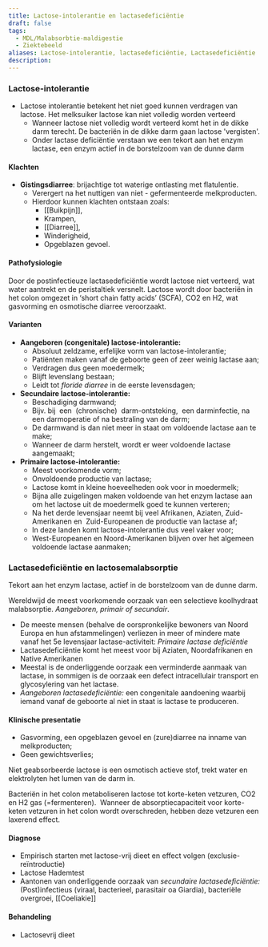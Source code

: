 ```yaml
---
title: Lactose-intolerantie en lactasedeficiëntie
draft: false
tags:
  - MDL/Malabsorbtie-maldigestie
  - Ziektebeeld
aliases: Lactose-intolerantie, lactasedeficiëntie, Lactasedeficiëntie
description: 
---
```



### Lactose-intolerantie

- Lactose intolerantie betekent het niet goed kunnen verdragen van lactose. Het melksuiker lactose kan niet volledig worden verteerd
    - Wanneer lactose niet volledig wordt verteerd komt het in de dikke darm terecht. De bacteriën in de dikke darm gaan lactose 'vergisten'.
    - Onder lactase deficiëntie verstaan we een tekort aan het enzym lactase, een enzym actief in de borstelzoom van de dunne darm

#### Klachten

- **Gistingsdiarree**: brijachtige tot waterige ontlasting met flatulentie. 
	- Verergert na het nuttigen van niet - gefermenteerde melkproducten. 
	 - Hierdoor kunnen klachten ontstaan zoals:
		 - [[Buikpijn]], 
		 - Krampen, 
		 - [[Diarree]], 
		 - Winderigheid,
		 - Opgeblazen gevoel.

#### Pathofysiologie

Door de postinfectieuze lactasedeficiëntie wordt lactose niet verteerd, wat water aantrekt en de peristaltiek versnelt. Lactose wordt door bacteriën in het colon omgezet in ‘short chain fatty acids’ (SCFA), CO2 en H2, wat gasvorming en osmotische diarree veroorzaakt.

#### Varianten
- **Aangeboren (congenitale) lactose-intolerantie:** 
	- Absoluut zeldzame, erfelijke vorm van lactose-intolerantie;
	- Patiënten maken vanaf de geboorte geen of zeer weinig lactase aan;
	- Verdragen dus geen moedermelk;
	- Blijft levenslang bestaan;
	- Leidt tot *floride diarree* in de eerste levensdagen;
- **Secundaire lactose-intolerantie:**
	- Beschadiging darmwand;  
	- Bijv. bij  een  (chronische)  darm-ontsteking,  een darminfectie, na een darmoperatie of na bestraling van de darm;
	- De darmwand is dan niet meer in staat om voldoende lactase aan te make;
	- Wanneer de darm herstelt, wordt er weer voldoende lactase aangemaakt;
- **Primaire lactose-intolerantie:** 
	- Meest voorkomende vorm; 
	- Onvoldoende productie van lactase; 
	- Lactose komt in kleine hoeveelheden ook voor in moedermelk;
	- Bijna alle zuigelingen maken voldoende van het enzym lactase aan om het lactose uit de moedermelk goed te kunnen verteren;
	- Na het derde levensjaar neemt bij veel Afrikanen, Aziaten, Zuid-Amerikanen en  Zuid-Europeanen de productie van lactase af;
	- In deze landen komt lactose-intolerantie dus veel vaker voor;
	- West-Europeanen en Noord-Amerikanen blijven over het algemeen voldoende lactase aanmaken;

	    


### Lactasedeficiëntie en lactosemalabsorptie

Tekort aan het enzym lactase, actief in de borstelzoom van de dunne darm. 

Wereldwijd de meest voorkomende oorzaak van een selectieve koolhydraat malabsorptie. *Aangeboren, primair of secundair*.

- De meeste mensen (behalve de oorspronkelijke bewoners van Noord Europa en hun afstammelingen) verliezen in meer of mindere mate vanaf het 5e levensjaar lactase-activiteit: *Primaire lactase deficiëntie*
- Lactasedeficiëntie komt het meest voor bij Aziaten, Noordafrikanen en Native Amerikanen
- Meestal is de onderliggende oorzaak een verminderde aanmaak van lactase, in sommigen is de oorzaak een defect intracellulair transport en glycosylering van het lactase.
- *Aangeboren lactasedeficiëntie:* een congenitale aandoening waarbij iemand vanaf de geboorte al niet in staat is lactase te produceren.

#### Klinische presentatie

- Gasvorming, een opgeblazen gevoel en (zure)diarree na inname van melkproducten;
- Geen gewichtsverlies;

Niet geabsorbeerde lactose is een osmotisch actieve stof, trekt water en elektrolyten het lumen van de darm in.

Bacteriën in het colon metaboliseren lactose tot korte-keten vetzuren, CO2 en H2 gas (=fermenteren).  Wanneer de absorptiecapaciteit voor korte-keten vetzuren in het colon wordt overschreden, hebben deze vetzuren een laxerend effect.

#### Diagnose

- Empirisch starten met lactose-vrij dieet en effect volgen (exclusie-reïntroductie)
- Lactose Hademtest
- Aantonen van onderliggende oorzaak van *secundaire lactasedeficiëntie:* (Post)infectieus (viraal, bacterieel, parasitair oa Giardia), bacteriële overgroei, [[Coeliakie]]

#### Behandeling
- Lactosevrij dieet
